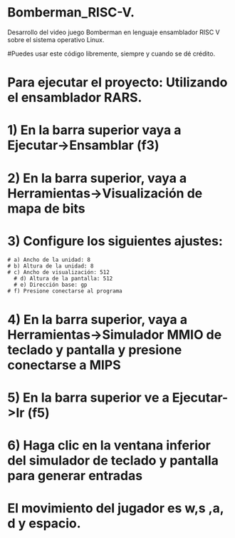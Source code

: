# Bomberman_RISC-V.
Desarrollo del video juego Bomberman en lenguaje ensamblador RISC V sobre el sistema operativo Linux.

#Puedes usar este código libremente, siempre y cuando se dé crédito.

# Para ejecutar el proyecto: Utilizando el ensamblador RARS.

  # 1) En la barra superior vaya a Ejecutar->Ensamblar (f3)
  # 2) En la barra superior, vaya a Herramientas->Visualización de mapa de bits
  # 3) Configure los siguientes ajustes:
  	# a) Ancho de la unidad: 8
  	# b) Altura de la unidad: 8
  	# c) Ancho de visualización: 512
	  # d) Altura de la pantalla: 512
	  # e) Dirección base: gp
  	# f) Presione conectarse al programa 
  # 4) En la barra superior, vaya a Herramientas->Simulador MMIO de teclado y pantalla y presione conectarse a MIPS
  # 5) En la barra superior ve a Ejecutar->Ir (f5)
  # 6) Haga clic en la ventana inferior del simulador de teclado y pantalla para generar entradas

# El movimiento del jugador es w,s ,a, d y espacio.
